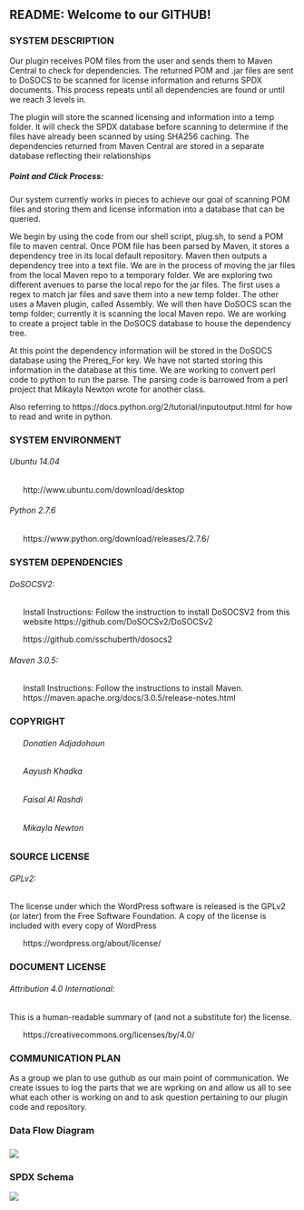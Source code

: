 <h2>README: Welcome to our GITHUB!</h2>

<h3>SYSTEM DESCRIPTION</h3> 
  <p>Our plugin receives POM files from the user and sends them to Maven Central to check for dependencies. The returned POM and .jar files are sent to DoSOCS to be scanned for license information and returns SPDX documents. This process repeats until all dependencies are found or until we reach 3 levels in.</p>

<p>The plugin will store the scanned licensing and  information into a temp folder. It will check the SPDX database before scanning to determine if the files have already been scanned by using SHA256 caching. The dependencies returned from Maven Central are stored in a separate database reflecting their relationships</p> 

<h5>Point and Click Process:</h5>
<p>Our system currently works in pieces to achieve our goal of scanning POM files and storing them and license information into a database that can be queried. </p>

<p>We begin by using the code from our shell script, plug.sh, to send a POM file to maven central. Once POM file has been parsed by Maven, it stores a dependency tree in its local default repository.  Maven then outputs a dependency tree into a text file. We are in the process of moving the jar files from the local Maven repo to a temporary folder. We are exploring two different avenues to parse the local repo for the jar files. The first uses a regex to match jar files and save them into a new temp folder. The other uses a Maven plugin, called Assembly. We will then have DoSOCS scan the temp folder; currently it is scanning the local Maven repo. We are working to create a project table in the DoSOCS database to house the dependency tree.</p>

<p>At this point the dependency information will be stored in the DoSOCS database using the Prereq_For key. We have not started storing this information in the database at this time. We are working to convert perl code to python to run the parse. The parsing code is barrowed from a perl project that Mikayla Newton wrote for another class. </p>

<p>Also referring to https://docs.python.org/2/tutorial/inputoutput.html for how to read and write in python.</p>

  
<h3>SYSTEM ENVIRONMENT</h3>
 <h6>Ubuntu 14.04</h6>
  <ul><p>http://www.ubuntu.com/download/desktop </p></ul>
 <h6>Python 2.7.6</h6>
    <ul><p>https://www.python.org/download/releases/2.7.6/</p></ul>
 
 <h3>SYSTEM DEPENDENCIES</h3>
 <h6>DoSOCSV2:</h6>
   <ul><p>Install Instructions:  Follow the instruction to install DoSOCSV2 from this website              https://github.com/DoSOCSv2/DoSOCSv2</p></ul>
   <ul> https://github.com/sschuberth/dosocs2 </ul>
   
 <h6>Maven 3.0.5:</h6>
   <ul><p>Install Instructions: Follow the instructions to install Maven. https://maven.apache.org/docs/3.0.5/release-notes.html</p></ul>
  
<h3>COPYRIGHT</h3>
  <ul><h6>Donatien Adjadohoun</h6></ul>
  <ul><h6>Aayush Khadka</h6></ul>
  <ul><h6>Faisal Al Rashdi</h6></ul>
  <ul><h6>Mikayla Newton</h6></ul>
  
<h3>SOURCE LICENSE</h3>
   <h6>GPLv2:</h6> <p>The license under which the WordPress software is released is the GPLv2 (or later) from the Free Software           Foundation. A copy of the license is included with every copy of WordPress</p>
  <ul>https://wordpress.org/about/license/</ul>
  
<h3>DOCUMENT LICENSE</h3>
  <h6>Attribution 4.0 International:</h6> <p>This is a human-readable summary of (and not a substitute for) the license.</p>
  <ul> https://creativecommons.org/licenses/by/4.0/</ul>
  
<h3>COMMUNICATION PLAN</h3>

  <p>As a group we plan to use guthub as our main point of communication. We create issues to log the parts that we are wprking on and   allow us all to see what each other is working on and to ask question pertaining to our plugin code and repository.</p>

<h3>Data Flow Diagram<h3>
<img src = "https://cloud.githubusercontent.com/assets/16999040/13827518/e8709da6-eb8a-11e5-9101-9771e458876d.png"></img>

<h3> SPDX Schema </h3>
<img src = "https://cloud.githubusercontent.com/assets/16908431/13798237/3d7990c2-eae2-11e5-8b4a-361832e60f8e.PNG"></img>
